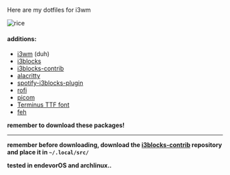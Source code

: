 
Here are my dotfiles for i3wm 

![rice](https://cdn.discordapp.com/attachments/1176569620988182609/1186724456165560341/rice.png "rice")

#### additions:

- [i3wm](https://i3wm.org) (duh)
- [i3blocks](https://github.com/vivien/i3blocks)
- [i3blocks-contrib](https://github.com/vivien/i3blocks-contrib)
- [alacritty](https://alacritty.org/)
- [spotify-i3blocks-plugin](https://github.com/firatakandere/i3blocks-spotify)
- [rofi](https://github.com/davatorium/rofi)
- [picom](https://github.com/yshui/picom)
- [Terminus TTF font](https://aur.archlinux.org/packages/terminus-font-ttf)
- [feh](https://github.com/derf/feh)

<b>remember to download these packages!<b>

---
remember before downloading, download the [i3blocks-contrib](https://github.com/vivien/i3blocks-contrib) repository and place it in `~/.local/src/`

tested in endevorOS and archlinux..
